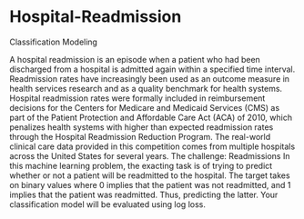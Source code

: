 # Hospital-Readmission
Classification Modeling

A hospital readmission is an episode when a patient who had been discharged from a hospital is admitted
again within a specified time interval. Readmission rates have increasingly been used as an outcome
measure in health services research and as a quality benchmark for health systems. Hospital readmission
rates were formally included in reimbursement decisions for the Centers for Medicare and Medicaid
Services (CMS) as part of the Patient Protection and Affordable Care Act (ACA) of 2010, which penalizes
health systems with higher than expected readmission rates through the Hospital Readmission Reduction
Program. The real-world clinical care data provided in this competition comes from multiple hospitals
across the United States for several years.
The challenge: Readmissions
In this machine learning problem, the exacting task is of trying to predict whether or not a patient
will be readmitted to the hospital. The target takes on binary values where 0 implies that the patient
was not readmitted, and 1 implies that the patient was readmitted. Thus, predicting the latter. Your classification model will be evaluated using log loss.